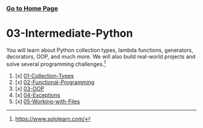 ### [Go to Home Page](https://github.com/celik-muhammed)

# 03-Intermediate-Python

You will learn about Python collection types, lambda functions, generators, decorators, OOP, and much more.
We will also build real-world projects and solve several programming challenges.[^1]

01. [x] [01-Collection-Types](01-Collection-Types)
02. [x] [02-Functional-Programming](02-Functional-Programming)
03. [x] [03-OOP](03-OOP)
04. [x] [04-Exceptions](04-Exceptions)
05. [x] [05-Working-with-Files](05-Working-with-Files)



[^1]: https://www.sololearn.com/
